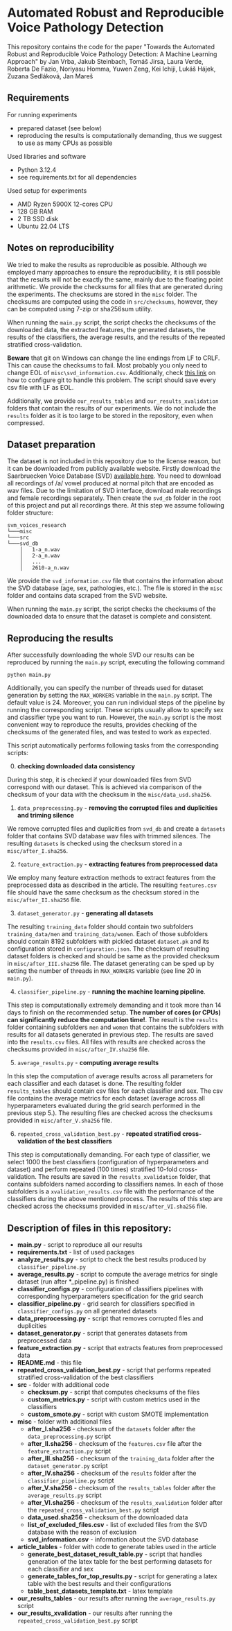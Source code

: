# Automated Robust and Reproducible Voice Pathology Detection
This repository contains the code for the paper "Towards the Automated Robust and Reproducible Voice
Pathology Detection: A Machine Learning Approach" by Jan Vrba, Jakub Steinbach, Tomáš Jirsa, Laura Verde, Roberta De Fazio, Noriyasu Homma, Yuwen Zeng, Kei Ichiji, Lukáš Hájek, Zuzana Sedláková, Jan Mareš

## Requirements
For running experiments
- prepared dataset (see below)
- reproducing the results is computationally demanding, thus we suggest to use as many CPUs as possible

Used libraries and software
- Python 3.12.4
- see requirements.txt for all dependencies

Used setup for experiments
- AMD Ryzen 5900X 12-cores CPU
- 128 GB RAM
- 2 TB SSD disk
- Ubuntu 22.04 LTS

## Notes on reproducibility

We tried to make the results as reproducible as possible. Although we employed many approaches to ensure the reproducibility, it is still possible that the results will not be exactly the same, mainly due to the floating point arithmetic. We provide the checksums for all files that are generated during the experiments. The checksums are stored in the `misc` folder. The checksums are computed using the code in `src/checksums`, however, they can be computed using 7-zip or sha256sum utility.

When running the `main.py` script, the script checks the checksums of the downloaded data, the extracted features, the generated datasets, the results of the classifiers, the average results, and the results of the repeated stratified cross-validation.

**Beware** that git on Windows can change the line endings from LF to CRLF. This can cause the checksums to fail. Most probably you only need to change EOL of `misc\svd_information.csv`. Additionally, check [this link](https://docs.github.com/en/get-started/getting-started-with-git/configuring-git-to-handle-line-endings) on how to configure git to handle this problem. The script should save every csv file with LF as EOL.

Additionally, we provide `our_results_tables` and `our_results_xvalidation` folders that contain the results of our experiments. We do not include the `results` folder as it is too large to be stored in the repository, even when compressed.


## Dataset preparation
The dataset is not included in this repository due to the license reason, but it can be downloaded from publicly
available website. Firstly download the Saarbruecken Voice Database (SVD)
[available here](https://stimmdb.coli.uni-saarland.de/help_en.php4). You need to download all recordings of /a/ vowel
produced at normal pitch that are encoded as wav files. Due to the limitation of SVD interface, download male recordings
and female recordings separately. Then create the `svd_db` folder in the root of this project and put all recordings
there.
At this step we assume following folder structure:
```
svm_voices_research
└───misc
└───src
└───svd_db
    │   1-a_n.wav
    │   2-a_n.wav
    │   ...
    │   2610-a_n.wav
```

We provide the `svd_information.csv` file that contains the information about the SVD database (age, sex, pathologies, etc.). The file is stored in the `misc` folder and contains data scraped from the SVD website.

When running the `main.py` script, the script checks the checksums of the downloaded data to ensure that the dataset is complete and consistent.

## Reproducing the results

After successfully downloading the whole SVD our results can be reproduced by running the `main.py` script, executing
the following command

```python main.py ```

Additionally, you can specify the number of threads used for dataset generation by setting the `MAX_WORKERS` variable in the `main.py` script. The default value is 24. Moreover, you can run individual steps of the pipeline by running the corresponding script. These scripts usually allow to specify sex and classifier type you want to run. However, the `main.py` script is the most convenient way to reproduce the results, provides checking of the checksums of the generated files, and was tested to work as expected.

This script automatically performs following tasks from the corresponding scripts:

0. **checking downloaded data consistency**

During this step, it is checked if your downloaded files from SVD correspond with our dataset.
This is achieved via comparison of the checksum of your data with the checksum in the `misc/data_usd.sha256`.

1. `data_preprocessing.py` - **removing the corrupted files and duplicities and triming silence**

We remove corrupted files and duplicities from `svd_db` and create a `datasets` folder that contains SVD database wav files with trimmed silences. The resulting `datasets` is checked using the checksum stored in a `misc/after_I.sha256`.

2. `feature_extraction.py` - **extracting features from preprocessed data**

We employ many feature extraction methods to extract features from the preprocessed data as described in the article.
The resulting `features.csv` file should have the same checksum as the checksum stored in the `misc/after_II.sha256` file.

3. `dataset_generator.py` - **generating all datasets**

The resulting `training_data` folder should contain two subfolders `training_data/men` and `training_data/women`. Each of those subfolders should contain 8192 subfolders with pickled dataset `dataset.pk` and its
configuration stored in `configuration.json`. The checksum of resulting dataset folders is checked and should be same as the provided checksum in `misc/after_III.sha256` file. The dataset generating can be sped up by setting the number of threads in `MAX_WORKERS` variable (see line 20 in `main.py`).

4. `classifier_pipeline.py` - **running the machine learning pipeline**.

This step is computationally extremely demanding and it took more than 14 days to finish on the recommended setup. **The number of cores (or CPUs) can
significantly reduce the computation time!**. The result is the `results` folder containing subfolders `men` and `women` that contains the subfolders with results for all datasets generated in previous step. The results are saved into the `results.csv` files. All files with results are checked across the checksums provided in `misc/after_IV.sha256` file.

5. `average_results.py` - **computing average results**

In this step the computation of average results across all parameters for each classifier and each dataset is done.
The resulting folder `results_tables` should contain csv files for each classifier and sex. The csv file contains
the average metrics for each dataset (average across all hyperparameters evaluated during the grid search performed
in the previous step 5.). The resulting files are checked across the checksums provided in `misc/after_V.sha256` file.

6. `repeated_cross_validation_best.py` - **repeated stratified cross-validation of the best classifiers**

This step is computationally demanding. For each type of classifier, we select 1000 the best classifiers
(configuration of hyperparameters and dataset) and perform repeated (100 times) stratified 10-fold cross-validation.
The results are saved in the `results_xvalidation` folder, that contains subfolders named according to classifiers names.
In each of those subfolders is a `xvalidation_results.csv` file with the performance of the classifiers during the
above mentioned process. The results of this step are checked across the checksums provided
in `misc/after_VI.sha256` file.


## Description of files in this repository:

- **main.py** - script to reproduce all our results
- **requirements.txt** - list of used packages
- **analyze_results.py** - script to check the best results produced by `classifier_pipeline.py`
- **average_results.py** - script to compute the average metrics for single dataset (run after *_pipeline.py) is finished
- **classifier_configs.py** - configuration of classifiers pipelines with corresponding hyperparameters specification
for the grid search
- **classifier_pipeline.py** - grid search for classifiers specified in `classifier_configs.py` on all generated
datasets
- **data_preprocessing.py** - script that removes corrupted files and duplicities
- **dataset_generator.py** - script that generates datasets from preprocessed data
- **feature_extraction.py** - script that extracts features from preprocessed data
- **README.md** - this file
- **repeated_cross_validation_best.py** - script that performs repeated stratified cross-validation of the best classifiers
- **src** - folder with additional code
    - **checksum.py** - script that computes checksums of the files
    - **custom_metrics.py** - script with custom metrics used in the classifiers
    - **custom_smote.py** - script with custom SMOTE implementation
- **misc** - folder with additional files
    - **after_I.sha256** - checksum of the `datasets` folder after the `data_preprocessing.py` script
    - **after_II.sha256** - checksum of the `features.csv` file after the `feature_extraction.py` script
    - **after_III.sha256** - checksum of the `training_data` folder after the `dataset_generator.py` script
    - **after_IV.sha256** - checksum of the `results` folder after the `classifier_pipeline.py` script
    - **after_V.sha256** - checksum of the `results_tables` folder after the `average_results.py` script
    - **after_VI.sha256** - checksum of the `results_xvalidation` folder after the `repeated_cross_validation_best.py` script
    - **data_used.sha256** - checksum of the downloaded data
    - **list_of_excluded_files.csv** - list of excluded files from the SVD database with the reason of exclusion
    - **svd_information.csv** - information about the SVD database
- **article_tables** - folder with code to generate tables used in the article
    - **generate_best_dataset_result_table.py** - script that handles generation of the latex table for the best performing datasets for each classifier and sex
    - **generate_tables_for_top_results.py** - script for generating a latex table with the best results and their configurations
    - **table_best_datasets_template.txt** - latex template
- **our_results_tables** - our results after running the `average_results.py` script
- **our_results_xvalidation** - our results after running the `repeated_cross_validation_best.py` script
